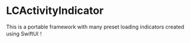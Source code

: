 # LCActivityIndicator
This is a portable framework with many preset loading indicators created using SwiftUI！
